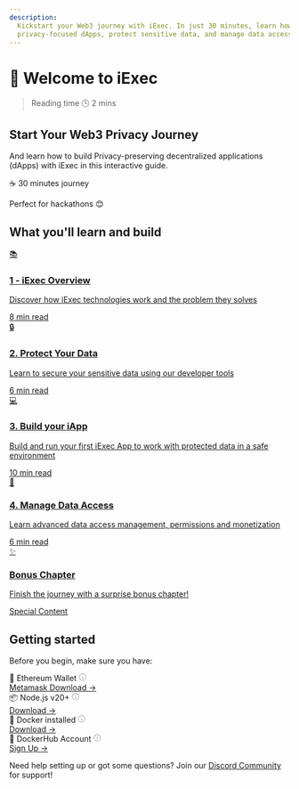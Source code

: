 ```yaml
---
description:
  Kickstart your Web3 journey with iExec. In just 30 minutes, learn how to build
  privacy-focused dApps, protect sensitive data, and manage data access.
---
```


# 👋 Welcome to iExec

> Reading time 🕒 2 mins

<div class="hero">
  <div>
    <h2>Start Your Web3 Privacy Journey</h2>
    <p>And learn how to build Privacy-preserving decentralized applications (dApps) with iExec in this interactive guide.</p>
    <div class="hero-time">
      <span class="hero-time-badge">☕ 30 minutes journey</span>
      <p>Perfect for hackathons 😊</p>
    </div>
  </div>
</div>

## What you'll learn and build

<div class="journey-grid">
  <a href="helloWorld/1-overview" class="journey-card">
    <div class="card-icon">📚</div>
    <div class="card-content">
      <h3>1 - iExec Overview</h3>
      <p>Discover how iExec technologies work and the problem they solves</p>
      <div class="time-wrapper">
        <span class="time-estimate">8 min read</span>
      </div>
    </div>
  </a>

  <a href="helloWorld/2-protectData" class="journey-card">
    <div class="card-icon">🔒</div>
    <div class="card-content">
      <h3>2. Protect Your Data</h3>
      <p>Learn to secure your sensitive data using our developer tools</p>
      <div class="time-wrapper">
        <span class="time-estimate">6 min read</span>
      </div>
    </div>
  </a>

  <a href="helloWorld/3-buildIApp" class="journey-card">
    <div class="card-icon">💻</div>
    <div class="card-content">
      <h3>3. Build your iApp</h3>
      <p>Build and run your first iExec App to work with protected data in a safe environment</p>
      <div class="time-wrapper">
        <span class="time-estimate">10 min read</span>
      </div>
    </div>
  </a>

  <a href="helloWorld/4-manageDataAccess" class="journey-card">
    <div class="card-icon">🔑</div>
    <div class="card-content">
      <h3>4. Manage Data Access</h3>
      <p>Learn advanced data access management, permissions and monetization</p>
      <div class="time-wrapper">
        <span class="time-estimate">6 min read</span>
      </div>
    </div>
  </a>
  
  <a href="helloWorld/5-bonusChapter" class="journey-card special">
    <div class="card-icon">✨</div>
    <div class="card-content">
      <h3>Bonus Chapter</h3>
      <p>Finish the journey with a surprise bonus chapter!</p>
      <div class="time-wrapper">
        <span>Special Content</span>
      </div>
    </div>
  </a>
</div>

## Getting started

Before you begin, make sure you have:

<div class="requirements-list">
  <div class="requirement-item">
    <div class="requirement-title">🦊 Ethereum Wallet <div class="tooltip-container"><svg class="info-icon" viewBox="0 0 24 24" width="14" height="14"><path fill="currentColor" d="M13 7.5a1 1 0 11-2 0 1 1 0 012 0zm-3 3.75a.75.75 0 01.75-.75h1.5a.75.75 0 01.75.75v4.25h.75a.75.75 0 010 1.5h-3a.75.75 0 010-1.5h.75V12h-.75a.75.75 0 01-.75-.75z"/><path fill="currentColor" fill-rule="evenodd" d="M12 1C5.925 1 1 5.925 1 12s4.925 11 11 11 11-4.925 11-11S18.075 1 12 1zM2.5 12a9.5 9.5 0 1119 0 9.5 9.5 0 01-19 0z"/></svg><span class="tooltip-text">Required to interact with iExec sidechain Bellecour features, manage your data access permissions, and handle transactions on the iExec platform</span></div></div>
    <a target="_blank" href="https://chromewebstore.google.com/detail/metamask/nkbihfbeogaeaoehlefnkodbefgpgknn">Metamask Download →</a>
  </div>
  
  <div class="requirement-item">
    <div class="requirement-title">📦 Node.js v20+ <div class="tooltip-container"><svg class="info-icon" viewBox="0 0 24 24" width="14" height="14"><path fill="currentColor" d="M13 7.5a1 1 0 11-2 0 1 1 0 012 0zm-3 3.75a.75.75 0 01.75-.75h1.5a.75.75 0 01.75.75v4.25h.75a.75.75 0 010 1.5h-3a.75.75 0 010-1.5h.75V12h-.75a.75.75 0 01-.75-.75z"/><path fill="currentColor" fill-rule="evenodd" d="M12 1C5.925 1 1 5.925 1 12s4.925 11 11 11 11-4.925 11-11S18.075 1 12 1zM2.5 12a9.5 9.5 0 1119 0 9.5 9.5 0 01-19 0z"/></svg><span class="tooltip-text">Required runtime environment for running JavaScript code and managing project dependencies</span></div></div>
    <a target="_blank" href="https://nodejs.org/en/">Download →</a>
  </div>
   <div class="requirement-item">
    <div class="requirement-title">🐳 Docker installed <div class="tooltip-container"><svg class="info-icon" viewBox="0 0 24 24" width="14" height="14"><path fill="currentColor" d="M13 7.5a1 1 0 11-2 0 1 1 0 012 0zm-3 3.75a.75.75 0 01.75-.75h1.5a.75.75 0 01.75.75v4.25h.75a.75.75 0 010 1.5h-3a.75.75 0 010-1.5h.75V12h-.75a.75.75 0 01-.75-.75z"/><path fill="currentColor" fill-rule="evenodd" d="M12 1C5.925 1 1 5.925 1 12s4.925 11 11 11 11-4.925 11-11S18.075 1 12 1zM2.5 12a9.5 9.5 0 1119 0 9.5 9.5 0 01-19 0z"/></svg><span class="tooltip-text">Docker is essential for creating isolated containers that package your iExec applications with all dependencies. This ensures consistent and secure execution across different environments, especially in TEEs (Trusted Execution Environments)</span></div></div>
    <a target="_blank" href="https://docker.com/">Download →</a>
  </div>
  
  <div class="requirement-item">
    <div class="requirement-title">🐳 DockerHub Account <div class="tooltip-container"><svg class="info-icon" viewBox="0 0 24 24" width="14" height="14"><path fill="currentColor" d="M13 7.5a1 1 0 11-2 0 1 1 0 012 0zm-3 3.75a.75.75 0 01.75-.75h1.5a.75.75 0 01.75.75v4.25h.75a.75.75 0 010 1.5h-3a.75.75 0 010-1.5h.75V12h-.75a.75.75 0 01-.75-.75z"/><path fill="currentColor" fill-rule="evenodd" d="M12 1C5.925 1 1 5.925 1 12s4.925 11 11 11 11-4.925 11-11S18.075 1 12 1zM2.5 12a9.5 9.5 0 1119 0 9.5 9.5 0 01-19 0z"/></svg><span class="tooltip-text">Needed to publish and manage your iExec applications in containers for secure deployment</span></div></div>
    <a target="_blank" href="https://hub.docker.com/">Sign Up →</a>
  </div>

</div>

<div class="solution-note green">
  <p>Need help setting up or got some questions? Join our <a target="_blank" href="https://discord.gg/6yrgRH6ATD">Discord Community</a> for support!</p>
</div>

<style>
.tooltip-container {
  display: inline-flex;
  align-items: center;
  position: relative;
  cursor: help;
}

.tooltip-container .info-icon {
  opacity: 0.6;
  transition: opacity 0.2s;
  color: #666;
}

.tooltip-container:hover .info-icon {
  opacity: 1;
  color: #333;
}

.tooltip-container .tooltip-text {
  visibility: hidden;
  position: absolute;
  bottom: 100%;
  left: 50%;
  transform: translateX(-50%);
  background-color: #2a2a2a;
  color: white;
  padding: 8px 12px;
  border-radius: 6px;
  font-size: 0.9em;
  width: max-content;
  max-width: 250px;
  box-shadow: 0 2px 8px rgba(0,0,0,0.15);
  z-index: 100;
  opacity: 0;
  transition: opacity 0.2s, visibility 0.2s;
}

.tooltip-container .tooltip-text::after {
  content: '';
  position: absolute;
  top: 100%;
  left: 50%;
  transform: translateX(-50%);
  border-width: 6px;
  border-style: solid;
  border-color: #2a2a2a transparent transparent transparent;
}

.tooltip-container:hover .tooltip-text {
  visibility: visible;
  opacity: 1;
}
</style>
